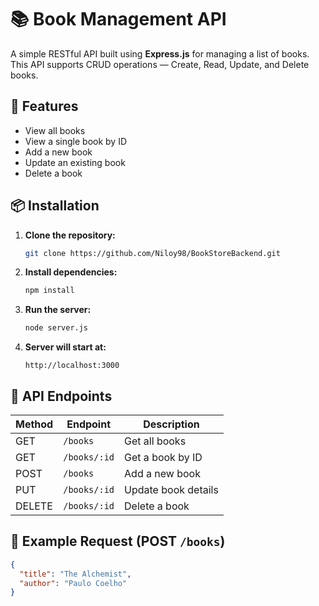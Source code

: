 
# 📚 Book Management API

A simple RESTful API built using **Express.js** for managing a list of books. This API supports CRUD operations — Create, Read, Update, and Delete books.

## 🚀 Features

* View all books
* View a single book by ID
* Add a new book
* Update an existing book
* Delete a book

## 📦 Installation

1. **Clone the repository:**

   ```bash
   git clone https://github.com/Niloy98/BookStoreBackend.git

2. **Install dependencies:**

   ```bash
   npm install
   ```

3. **Run the server:**

   ```bash
   node server.js
   ```

4. **Server will start at:**

   ```
   http://localhost:3000
   ```

## 📘 API Endpoints

| Method | Endpoint     | Description         |
| ------ | ------------ | ------------------- |
| GET    | `/books`     | Get all books       |
| GET    | `/books/:id` | Get a book by ID    |
| POST   | `/books`     | Add a new book      |
| PUT    | `/books/:id` | Update book details |
| DELETE | `/books/:id` | Delete a book       |

## 📌 Example Request (POST `/books`)

```json
{
  "title": "The Alchemist",
  "author": "Paulo Coelho"
}
```
